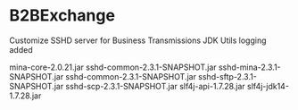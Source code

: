# B2BExchange
Customize SSHD server for Business Transmissions
JDK Utils logging added

mina-core-2.0.21.jar
sshd-common-2.3.1-SNAPSHOT.jar
sshd-mina-2.3.1-SNAPSHOT.jar
sshd-common-2.3.1-SNAPSHOT.jar
sshd-sftp-2.3.1-SNAPSHOT.jar
sshd-scp-2.3.1-SNAPSHOT.jar
slf4j-api-1.7.28.jar
slf4j-jdk14-1.7.28.jar





